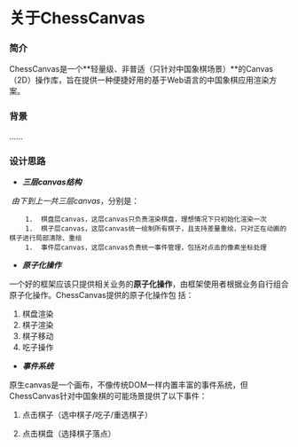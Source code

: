 # 关于ChessCanvas

### 简介

ChessCanvas是一个**轻量级、非普适（只针对中国象棋场景）**的Canvas（2D）操作库，旨在提供一种便捷好用的基于Web语言的中国象棋应用渲染方案。

### 背景

......

### 设计思路

- ***三层canvas结构***

​		*由下到上一共三层canvas*，分别是：

		1.  棋盘层canvas，这层canvas只负责渲染棋盘，理想情况下只初始化渲染一次
		1.  棋子层canvas，这层canvas统一绘制所有棋子，且支持差量重绘，只对正在动画的棋子进行局部清除、重绘
		1.  事件层canvas，这层canvas负责统一事件管理，包括对点击的像素坐标处理

- ***原子化操作***

​		一个好的框架应该只提供相关业务的**原子化操作**，由框架使用者根据业务自行组合原子化操作。ChessCanvas提供的原子化操作包	括：

1. 棋盘渲染
2. 棋子渲染
3. 棋子移动
4. 吃子操作

- ***事件系统***

​		原生canvas是一个画布，不像传统DOM一样内置丰富的事件系统，但ChessCanvas针对中国象棋的可能场景提供了以下事件：

1. 点击棋子（选中棋子/吃子/重选棋子）

2. 点击棋盘（选择棋子落点）

   